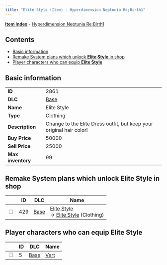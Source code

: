 ```yaml
---
title: "Elite Style (Item) - Hyperdimension Neptunia Re;Birth1"
---
```


[**Item Index**](/neptunia/rb1/item/index.html) - [Hyperdimension Neptunia Re;Birth1](/neptunia/rb1)

## Contents

- [Basic information](#basic-information)
- [Remake System plans which unlock **Elite Style** in shop](#remake-system-plans-which-unlock-elite-style-in-shop)
- [Player characters who can equip **Elite Style**](#player-characters-who-can-equip-elite-style)

## Basic information

|   |   |
| -- | -- |
| **ID** | 2861 |
| **DLC** | [Base](/neptunia/rb1/dlc/1-base.html) |
| **Name** | Elite Style |
| **Type** | Clothing |
| **Description** | Change to the Elite Dress outfit, but keep your original hair color! |
| **Buy Price** | 50000 |
| **Sell Price** | 25000 |
| **Max inventory** | 99 |


## Remake System plans which unlock **Elite Style** in shop

|    | ID | DLC | Name |
| -- | -- | --- | ---- |
| <input type="checkbox" id="rb1-remake-1-429" class="trackbox" /> | 429 | [Base](/neptunia/rb1/dlc/1-base.html) | [Elite Style](/neptunia/rb1/remake/1-429-elite-style.html)<br /> → [Elite Style](/neptunia/rb1/item/1-2861-elite-style.html) (Clothing) |


## Player characters who can equip **Elite Style**

|    | ID | DLC | Name |
| -- | -- | --- | ---- |
| <input type="checkbox" id="rb1-player-1-5" class="trackbox" /> | 5 | [Base](/neptunia/rb1/dlc/1-base.html) | [Vert](/neptunia/rb1/player/1-5-vert.html) |
